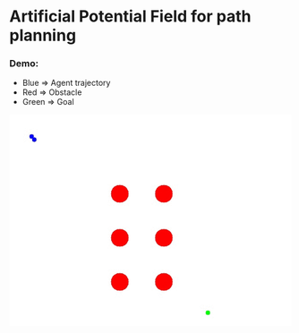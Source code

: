 # Artificial Potential Field for path planning

### Demo:

- Blue => Agent trajectory
- Red => Obstacle
- Green => Goal

<img src="demo.gif" align="middle" />
